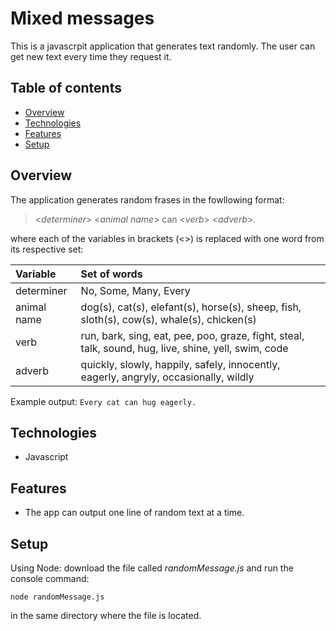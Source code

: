 # Mixed messages

This is a javascrpit application that generates text randomly. The user can get new text every time they request it.

## Table of contents
- [Overview](#overview)
- [Technologies](#technologies)
- [Features](#features)
- [Setup](#setup)

## Overview

The application generates random frases in the fowllowing format:

> <_determiner_> <_animal name_> can <_verb_> <_adverb_>.  

where each of the variables in brackets (<>) is replaced with one word from its respective set:  

| Variable | Set of words |
|:---------|:------------ |
| determiner | No, Some, Many, Every |
| animal name | dog(s), cat(s), elefant(s), horse(s), sheep, fish, sloth(s), cow(s), whale(s), chicken(s) |
| verb | run, bark, sing, eat, pee, poo, graze, fight, steal, talk, sound, hug, live, shine, yell, swim, code |
| adverb | quickly, slowly, happily, safely, innocently, eagerly, angryly, occasionally, wildly |

Example output: `Every cat can hug eagerly.`

## Technologies
- Javascript

## Features
- The app can output one line of random text at a time.

## Setup
Using Node: download the file called _randomMessage.js_ and run the console command:  
```
node randomMessage.js
````
in the same directory where the file is located.